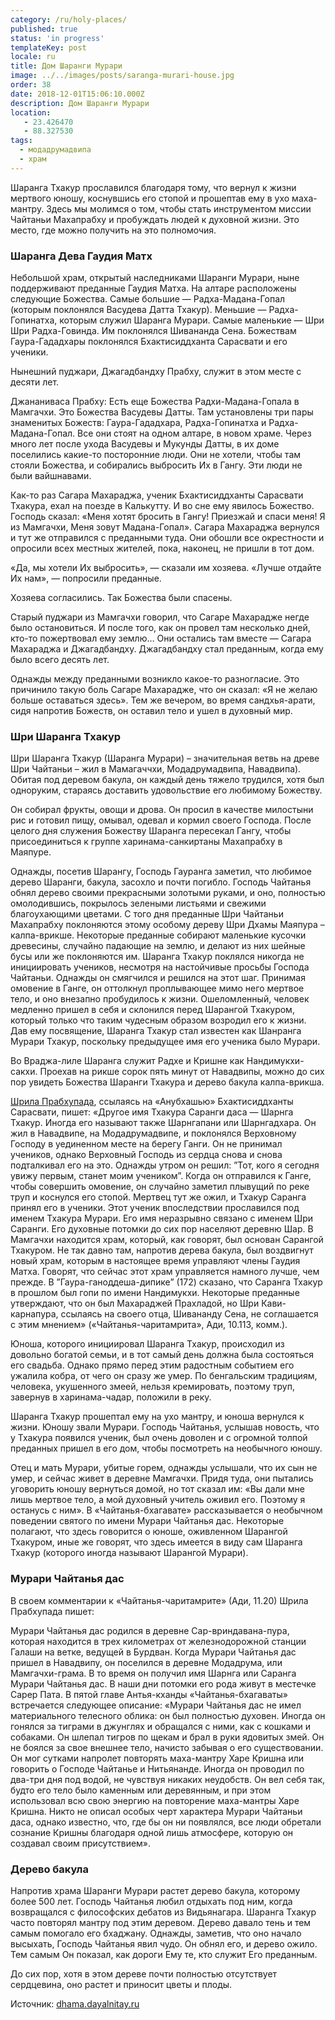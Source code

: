 ```yaml
---
category: /ru/holy-places/
published: true
status: 'in progress'
templateKey: post
locale: ru
title: Дом Шаранги Мурари
image: ../../images/posts/saranga-murari-house.jpg
order: 38
date: 2018-12-01T15:06:10.000Z
description: Дом Шаранги Мурари
location:
   - 23.426470
   - 88.327530
tags:
  - модадрумадвипа
  - храм
---
```


Шаранга Тхакур прославился благодаря тому, что вернул к жизни мертвого юношу, коснувшись его стопой и прошептав ему в ухо маха-мантру. Здесь мы молимся о том, чтобы стать инструментом миссии Чайтаньи Махапрабху и пробуждать людей к духовной жизни. Это место, где можно получить на это полномочия.

### Шаранга Дева Гаудия Матх
Небольшой храм, открытый наследниками Шаранги Мурари, ныне поддерживают преданные Гаудия Матха. На алтаре расположены следующие Божества. Самые большие — Радха-Мадана-Гопал (которым поклонялся Васудева Датта Тхакур). Меньшие — Радха-Гопинатха, которым служил Шаранга Мурари. Самые маленькие — Шри Шри Радха-Говинда. Им поклонялся Шивананда Сена. Божествам Гаура-Гададхары поклонялся Бхактисиддханта Сарасвати и его ученики.

Нынешний пуджари, Джагадбандху Прабху, служит в этом месте с десяти лет.

Джананиваса Прабху: Есть еще Божества Радхи-Мадана-Гопала в Мамгачхи. Это Божества Васудевы Датты. Там установлены три пары знаменитых Божеств: Гаура-Гададхара, Радха-Гопинатха и Радха-Мадана-Гопал. Все они стоят на одном алтаре, в новом храме. Через много лет после ухода Васудевы и Мукунды Датты, в их доме поселились какие-то посторонние люди. Они не хотели, чтобы там стояли Божества, и собирались выбросить Их в Гангу. Эти люди не были вайшнавами.

Как-то раз Сагара Махараджа, ученик Бхактисиддханты Сарасвати Тхакура, ехал на поезде в Калькутту. И во сне ему явилось Божество. Господь сказал: «Меня хотят бросить в Гангу! Приезжай и спаси меня! Я из Мамгачхи, Меня зовут Мадана-Гопал». Сагара Махараджа вернулся и тут же отправился с преданными туда. Они обошли все окрестности и опросили всех местных жителей, пока, наконец, не пришли в тот дом.

«Да, мы хотели Их выбросить», — сказали им хозяева. «Лучше отдайте Их нам», — попросили преданные.

Хозяева согласились. Так Божества были спасены.

Старый пуджари из Мамгачхи говорил, что Сагаре Махарадже негде было остановиться. И после того, как он провел там несколько дней, кто-то пожертвовал ему землю… Они остались там вместе — Сагара Махараджа и Джагадбандху. Джагадбандху стал преданным, когда ему было всего десять лет.

Однажды между преданными возникло какое-то разногласие. Это причинило такую боль Сагаре Махарадже, что он сказал: «Я не желаю больше оставаться здесь». Тем же вечером, во время сандхья-арати, сидя напротив Божеств, он оставил тело и ушел в духовный мир.

### Шри Шаранга Тхакур
Шри Шаранга Тхакур (Шаранга Мурари) – значительная ветвь на древе Шри Чайтаньи – жил в Мамагаччхи, Модадрумадвипа, Навадвипа). Обитая под деревом бакула, он каждый день тяжело трудился, хотя был одноруким, стараясь доставить удовольствие его любимому Божеству.

Он собирал фрукты, овощи и дрова. Он просил в качестве милостыни рис и готовил пищу, омывал, одевал и кормил своего Господа. После целого дня служения Божеству Шаранга пересекал Гангу, чтобы присоединиться к группе харинама-санкиртаны Махапрабху в Маяпуре.

Однажды, посетив Шарангу, Господь Гауранга заметил, что любимое дерево Шаранги, бакула, засохло и почти погибло. Господь Чайтанья обнял дерево своими прекрасными золотыми руками, и оно, полностью омолодившись, покрылось зелеными листьями и свежими благоухающими цветами. С того дня преданные Шри Чайтаньи Махапрабху поклоняются этому особому дереву Шри Дхамы Маяпура – калпа-врикше. Некоторые преданные собирают маленькие кусочки древесины, случайно падающие на землю, и делают из них шейные бусы или же поклоняются им.
Шаранга Тхакур поклялся никогда не инициировать учеников, несмотря на настойчивые просьбы Господа Чайтаньи. Однажды он смягчился и решился на этот шаг. Принимая омовение в Ганге, он оттолкнул проплывающее мимо него мертвое тело, и оно внезапно пробудилось к жизни. Ошеломленный, человек медленно пришел в себя и склонился перед Шарангой Тхакуром, который только что таким чудесным образом возродил его к жизни. Дав ему посвящение, Шаранга Тхакур стал известен как Шанранга Мурари Тхакур, поскольку предыдущее имя его ученика было Мурари.

Во Враджа-лиле Шаранга служит Радхе и Кришне как Нандимукхи-сакхи. Проехав на рикше сорок пять минут от Навадвипы, можно до сих пор увидеть Божества Шаранги Тхакура и дерево бакула калпа-врикша.

[Шрила Прабхупада](/ru/srila-prabhupada), ссылаясь на «Анубхашью» Бхактисиддханты Сарасвати, пишет: «Другое имя Тхакура Саранги даса — Шарнга Тхакур. Иногда его называют также Шарнгапани или Шарнгадхара. Он жил в Навадвипе, на Модадрумадвипе, и поклонялся Верховному Господу в уединенном месте на берегу Ганги. Он не принимал учеников, однако Верховный Господь из сердца снова и снова подталкивал его на это. Однажды утром он решил: ”Тот, кого я сегодня увижу первым, станет моим учеником”. Когда он отправился к Ганге, чтобы совершить омовение, он случайно заметил плывущий по реке труп и коснулся его стопой. Мертвец тут же ожил, и Тхакур Саранга принял его в ученики. Этот ученик впоследствии прославился под именем Тхакура Мурари. Его имя неразрывно связано с именем Шри Саранги. Его духовные потомки до сих пор населяют деревню Шар. В Мамгачхи находится храм, который, как говорят, был основан Сарангой Тхакуром. Не так давно там, напротив дерева бакула, был воздвигнут новый храм, которым в настоящее время управляют члены Гаудия Матха. Говорят, что сейчас этот храм управляется намного лучше, чем прежде. В ”Гаура-ганоддеша-дипике” (172) сказано, что Саранга Тхакур в прошлом был гопи по имени Нандимукхи. Некоторые преданные утверждают, что он был Махараджей Прахладой, но Шри Кави-карнапура, ссылаясь на своего отца, Шивананду Сена, не соглашается с этим мнением» («Чайтанья-чаритамрита», Ади, 10.113, комм.).

Юноша, которого инициировал Шаранга Тхакур, происходил из довольно богатой семьи, и в тот самый день должна была состояться его свадьба. Однако прямо перед этим радостным событием его ужалила кобра, от чего он сразу же умер. По бенгальским традициям, человека, укушенного змеей, нельзя кремировать, поэтому труп, завернув в харинама-чадар, положили в реку.

Шаранга Тхакур прошептал ему на ухо мантру, и юноша вернулся к жизни. Юношу звали Мурари. Господь Чайтанья, услышав новость, что у Тхакура появился ученик, был очень доволен и с огромной толпой преданных пришел в его дом, чтобы посмотреть на необычного юношу.

Отец и мать Мурари, убитые горем, однажды услышали, что их сын не умер, и сейчас живет в деревне Мамгачхи. Придя туда, они пытались уговорить юношу вернуться домой, но тот сказал им: «Вы дали мне лишь мертвое тело, а мой духовный учитель оживил его. Поэтому я останусь с ним».
В «Чайтанья-бхагавате» рассказывается о необычном поведении святого по имени Мурари Чайтанья дас. Некоторые полагают, что здесь говорится о юноше, оживленном Шарангой Тхакуром, иные же говорят, что здесь имеется в виду сам Шаранга Тхакур (которого иногда называют Шарангой Мурари).

### Мурари Чайтанья дас
В своем комментарии к «Чайтанья-чаритамрите» (Ади, 11.20) Шрила Прабхупада пишет:

Мурари Чайтанья дас родился в деревне Сар-вриндавана-пура, которая находится в трех километрах от железнодорожной станции Галаши на ветке, ведущей в Бурдван. Когда Мурари Чайтанья дас пришел в Навадвипу, он поселился в деревне Модадрума, или Мамгачхи-грама. В то время он получил имя Шарнга или Саранга Мурари Чайтанья дас. В наши дни потомки его рода живут в местечке Сарер Пата. В пятой главе Антья-кханды «Чайтанья-бхагаваты» встречается следующее описание: «Мурари Чайтанья дас не имел материального телесного облика: он был полностью духовен. Иногда он гонялся за тиграми в джунглях и обращался с ними, как с кошками и собаками. Он шлепал тигров по щекам и брал в руки ядовитых змей. Он не боялся за свое внешнее тело, начисто забывая о его существовании. Он мог сутками напролет повторять маха-мантру Харе Кришна или говорить о Господе Чайтанье и Нитьянанде. Иногда он проводил по два-три дня под водой, не чувствуя никаких неудобств. Он вел себя так, будто его тело было каменным или деревянным, и при этом использовал всю свою энергию на повторение маха-мантры Харе Кришна. Никто не описал особых черт характера Мурари Чайтаньи даса, однако известно, что, где бы он ни появлялся, все люди обретали сознание Кришны благодаря одной лишь атмосфере, которую он создавал своим присутствием».

### Дерево бакула
Напротив храма Шаранги Мурари растет дерево бакула, которому более 500 лет. Господь Чайтанья любил отдыхать под ним, когда возвращался с философских дебатов из Видьянагара. Шаранга Тхакур часто повторял мантру под этим деревом. Дерево давало тень и тем самым помогало его бхаджану. Однажды, заметив, что оно начало высыхать, Господь Чайтанья явил чудо. Он обнял его, и дерево ожило. Тем самым Он показал, как дороги Ему те, кто служит Его преданным.

До сих пор, хотя в этом дереве почти полностью отсутствует сердцевина, оно растет и приносит цветы и плоды.

Источник: [dhama.dayalnitay.ru](http://dhama.dayalnitay.ru/)

<tbd locale="ru" url="mailto:haribol@mayapur.live"></tbd>
